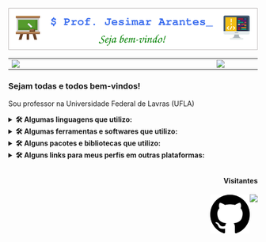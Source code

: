 ![capa github](./view/capa-github.png)

<center>
	<table>
		<tr>
			<td><img width="400px" align="left" src="https://github-readme-stats.vercel.app/api/top-langs/?username=jesimar&layout=compact" /></td>
			<td><img width="485px" align="left" src="https://github-readme-stats.vercel.app/api?username=jesimar&show_icons=true"/></td>
		</tr>
	</table>
</center>

### Sejam todas e todos bem-vindos!

Sou professor na Universidade Federal de Lavras (UFLA)

<details>
	<summary><b>🛠️ Algumas linguagens que utilizo:</b></summary>
	<br/>
	<img align="center" width="60" height="60" src="https://cdn.jsdelivr.net/gh/devicons/devicon/icons/java/java-original-wordmark.svg" alt="java" />
	<img align="center" width="60" height="60" src="https://cdn.jsdelivr.net/gh/devicons/devicon/icons/python/python-original-wordmark.svg" alt="python" />
	<img align="center" width="60" height="60" src="https://cdn.jsdelivr.net/gh/devicons/devicon/icons/c/c-original.svg" alt="linguagem C" />
	<img align="center" width="60" height="60" src="https://cdn.jsdelivr.net/gh/devicons/devicon/icons/html5/html5-original-wordmark.svg" alt="html5" />
	<img align="center" width="60" height="60" src="https://cdn.jsdelivr.net/gh/devicons/devicon/icons/css3/css3-original-wordmark.svg" alt="css3" />
	<img align="center" width="60" height="60" src="https://cdn.jsdelivr.net/gh/devicons/devicon/icons/javascript/javascript-plain.svg" alt="javascript" />
	<img align="center" width="60" height="60" src="https://cdn.jsdelivr.net/gh/devicons/devicon/icons/php/php-original.svg" alt="php" />
	<img align="center" width="60" height="60" src="https://cdn.jsdelivr.net/gh/devicons/devicon/icons/markdown/markdown-original.svg" alt="markdown" />
	<img align="center" width="60" height="60" src="./view/xml.png" alt="xml">
	<img align="center" width="60" height="60" src="./view/json.png" alt="json">
	<img align="center" width="70" height="60" src="./view/blockly.png" alt="blockly">
</details>

<details>
	<summary><b>🛠️ Algumas ferramentas e softwares que utilizo:</b></summary>
	<br/>
	<img align="center" width="60" height="60" src="https://cdn.jsdelivr.net/gh/devicons/devicon/icons/linux/linux-original.svg" alt="linux" />
	<img align="center" width="60" height="60" src="https://cdn.jsdelivr.net/gh/devicons/devicon/icons/ubuntu/ubuntu-plain-wordmark.svg" alt="ubuntu" />
	<img align="center" width="60" height="60" src="https://cdn.jsdelivr.net/gh/devicons/devicon/icons/windows8/windows8-original.svg" alt="windows"/>
	<img align="center" width="60" height="60" src="https://cdn.jsdelivr.net/gh/devicons/devicon/icons/chrome/chrome-original-wordmark.svg" alt="chrome" />
	<img align="center" width="60" height="60" src="https://cdn.jsdelivr.net/gh/devicons/devicon/icons/filezilla/filezilla-plain.svg" alt="filezilla" />
	<img align="center" width="60" height="60" src="https://cdn.jsdelivr.net/gh/devicons/devicon/icons/putty/putty-original.svg" alt="putty" />
	<img align="center" width="60" height="60" src="https://cdn.jsdelivr.net/gh/devicons/devicon/icons/git/git-original-wordmark.svg" alt="git" />
	<img align="center" width="60" height="60" src="https://cdn.jsdelivr.net/gh/devicons/devicon/icons/subversion/subversion-original.svg" alt="subversion" />
	<img align="center" width="60" height="60" src="https://cdn.jsdelivr.net/gh/devicons/devicon/icons/github/github-original-wordmark.svg" alt="github" />
	<img align="center" width="60" height="60" src="https://cdn.jsdelivr.net/gh/devicons/devicon/icons/gitlab/gitlab-original-wordmark.svg" alt="gitlab" />
	<img align="center" width="60" height="60" src="./view/alice.png" alt="alice">
	<img align="center" width="120" height="60" src="./view/greenfoot.png" alt="greenfoot">
	<img align="center" width="60" height="60" src="https://cdn.jsdelivr.net/gh/devicons/devicon/icons/inkscape/inkscape-original-wordmark.svg" alt="inkscape" />
	<img align="center" width="60" height="60" src="https://cdn.jsdelivr.net/gh/devicons/devicon/icons/latex/latex-original.svg" alt="latex" />
	<img align="center" width="60" height="60" src="./view/overleaf.png" alt="overleaf">
	<img align="center" width="60" height="60" src="https://cdn.jsdelivr.net/gh/devicons/devicon/icons/moodle/moodle-original-wordmark.svg" alt="moodle" />
	<img align="center" width="60" height="60" src="https://cdn.jsdelivr.net/gh/devicons/devicon/icons/arduino/arduino-original-wordmark.svg" alt="arduino" />
	<img align="center" width="60" height="60" src="https://cdn.jsdelivr.net/gh/devicons/devicon/icons/raspberrypi/raspberrypi-original.svg" alt="raspberrypi" />
	<img align="center" width="70" height="60" src="./view/beaglebone.png" alt="beaglebone">
	<img align="center" width="120" height="60" src="./view/inteledison.png" alt="inteledison">
	<img align="center" width="60" height="60" src="./view/terminal.png" alt="terminal">
	<img align="center" width="60" height="60" src="https://cdn.jsdelivr.net/gh/devicons/devicon/icons/bash/bash-original.svg" alt="bash" />
	<img align="center" width="60" height="60" src="https://cdn.jsdelivr.net/gh/devicons/devicon/icons/ssh/ssh-original-wordmark.svg" alt="ssh" />
	<img align="center" width="60" height="60" src="./view/apache-netbeans.png" alt="apache-netbeans">
	<img align="center" width="60" height="60" src="./view/geany.png" alt="geany">
	<img align="center" width="60" height="60" src="./view/sublimetext.png" alt="sublimetext">
	<img align="center" width="60" height="60" src="./view/spyder.png" alt="spyder">
	<img align="center" width="60" height="60" src="https://cdn.jsdelivr.net/gh/devicons/devicon/icons/anaconda/anaconda-original-wordmark.svg" alt="anaconda" />
	<img align="center" width="60" height="60" src="https://cdn.jsdelivr.net/gh/devicons/devicon/icons/pycharm/pycharm-original.svg" alt="pycharm" />
	<img align="center" width="60" height="60" src="https://cdn.jsdelivr.net/gh/devicons/devicon/icons/visualstudio/visualstudio-plain.svg" alt="visualstudio"/>
	<img align="center" width="60" height="60" src="https://cdn.jsdelivr.net/gh/devicons/devicon/icons/jupyter/jupyter-original-wordmark.svg" alt="jupyter" />
	<img align="center" width="60" height="60" src="https://cdn.jsdelivr.net/gh/devicons/devicon/icons/postgresql/postgresql-original-wordmark.svg" alt="postgresql" />
	<img align="center" width="60" height="60" src="./view/google-drive.png" alt="google-drive">
	<img align="center" width="60" height="60" src="./view/one-drive.png" alt="one-drive">
	<img align="center" width="60" height="60" src="./view/google-earth.png" alt="google-earth">
	<img align="center" width="60" height="60" src="./view/kturtle.png" alt="kturtle">
	<img align="center" width="60" height="60" src="./view/postman.png" alt="postman">
	<img align="center" width="60" height="60" src="./view/xournal.png" alt="xournal">
	<img align="center" width="70" height="60" src="./view/loom.png" alt="loom">
	<img align="center" width="60" height="60" src="./view/tinkercad.png" alt="tinkercad">
</details>

<details>
	<summary><b>🛠️ Alguns pacotes e bibliotecas que utilizo:</b></summary>
	<br/>
	<img align="center" width="60" height="60" src="https://cdn.jsdelivr.net/gh/devicons/devicon/icons/bootstrap/bootstrap-original-wordmark.svg" alt="bootstrap" />
	<img align="center" width="60" height="60" src="https://cdn.jsdelivr.net/gh/devicons/devicon/icons/pandas/pandas-original-wordmark.svg" alt="pandas" />
	<img align="center" width="60" height="60" src="https://cdn.jsdelivr.net/gh/devicons/devicon/icons/pytest/pytest-original-wordmark.svg" alt="pytest" />
</details>

<details>
	<summary><b>🛠️ Alguns links para meus perfis em outras plataformas:</b></summary>
	<br/>
	<ul>
		<li> <a href="http://lattes.cnpq.br/0006398308745834">Meu Perfil no Lattes</a>: Plataforma para divulgação do meu currículo acadêmico. </li> 
		<li> [Meu Perfil no Google Scholar](https://scholar.google.com.br/citations?user=dnfjNm4AAAAJ&hl=pt-BR): Plataforma para análise de meus artigos científicos. </li>
		<li> [Meu Perfil no ORCID](https://orcid.org/0000-0002-1776-1514): Plataforma para divulgação das minhas contribuições acadêmicas. </li>
		<li> [Meu Perfil no ResearchGate](https://www.researchgate.net/profile/Jesimar-Arantes): Plataforma para divulgação de conteúdo acadêmico relacionado a pesquisa. </li>
		<li> [Meu Perfil no Slideshare](https://pt.slideshare.net/JesimarArantes): Plataforma para divulgação de alguns materiais (textos) produzidos. </li>
		<li> [Meu Repositório no Github](https://github.com/jesimar): Plataforma para divulgação de códigos e projetos desenvolvidos. </li>
		<li> [Meu Repositório no Gitlab](https://gitlab.com/jesimar): Plataforma para divulgação de alguns códigos e projetos desenvolvidos. </li>
		<li> [Meu Canal no Youtube - Pessoal](https://www.youtube.com/c/JesimarArantes): Plataforma para divulgação de vídeos pessoais e de pesquisa. </li>
		<li> [Meu Canal no Youtube - Trabalho](https://www.youtube.com/@prof.jesimararantes): Plataforma para divulgação de vídeos relacionados ao trabalho. </li>
		<li> [Meu Perfil no Greefoot](https://www.greenfoot.org/users/56822): Plataforma para divulgação de aplicações desenvolvidas no ambiente Greenfoot. </li>
		<li> [Meu Perfil no Replit](https://replit.com/@jesimar): Plataforma para divulgação de alguns códigos e projetos. </li>
		<li> [Meu Blog - Pessoal](https://jesimararantes.blogspot.com/): Plataforma para divulgação de alguns conteúdos avulsos (desatualizado). </li>
		<li> [Meu Perfil no Openclipart](https://openclipart.org/artist/Jesimar%20da%20Silva%20Arantes): Plataforma para divulgação de algumas imagens livres. </li>
	</ul>
</details>

##
 
<div>
  <h4 align="right"> Visitantes </h4>
  <img align="right" src="https://profile-counter.glitch.me/jesimar/count.svg" />
  <img align="right" alt="" width="80" height="80" src="./view/github.png" /> 
</div> 
